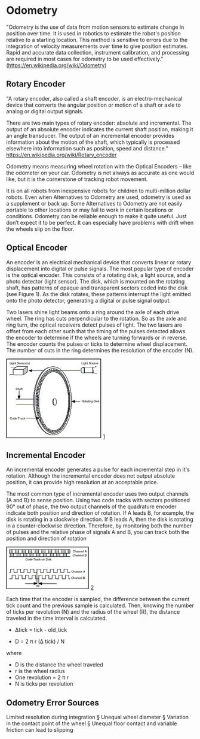 # Odometry 

"Odometry is the use of data from motion sensors to estimate change in position over time. It is used in robotics to estimate the robot's position relative to a starting location. This method is sensitive to errors due to the integration of velocity measurements over time to give position estimates. Rapid and accurate data collection, instrument calibration, and processing are required in most cases for odometry to be used effectively." (https://en.wikipedia.org/wiki/Odometry)


## Rotary Encoder

"A rotary encoder, also called a shaft encoder, is an electro-mechanical device that converts the angular position or motion of a shaft or axle to analog or digital output signals.

There are two main types of rotary encoder: absolute and incremental. The output of an absolute encoder indicates the current shaft position, making it an angle transducer. The output of an incremental encoder provides information about the motion of the shaft, which typically is processed elsewhere into information such as position, speed and distance." https://en.wikipedia.org/wiki/Rotary_encoder 

Odometry means measuring wheel rotation with the Optical Encoders – like the odometer on your car. Odometry is not always as accurate as one would like, but it is the cornerstone of tracking robot movement.

It is on all robots from inexpensive robots for children to multi-million dollar robots.
Even when Alternatives to Odometry are used, odometry is used as a supplement or back up.
Some Alternatives to Odometry are not easily portable to other locations or may fail to work in certain locations or conditions.
Odometry can be reliable enough to make it quite useful. Just don’t expect it to be perfect. It can especially have problems with drift when the wheels slip on the floor.

## Optical Encoder

An encoder is an electrical mechanical device that converts linear or rotary displacement into digital or pulse signals. The most popular type of encoder is the optical encoder. This consists of a rotating disk, a light source, and a photo detector (light sensor). The disk, which is mounted on the rotating shaft, has patterns of opaque and transparent sectors coded into the disk (see Figure 1). As the disk rotates, these patterns interrupt the light emitted onto the photo detector, generating a digital or pulse signal output.  

Two lasers shine light beams onto a ring around the axle of each drive wheel. The ring has cuts perpendicular to the rotation. So as the axle and ring turn, the optical receivers detect pulses of light. The two lasers are offset from each other such that the timing of the pulses detected allows the encoder to determine if the wheels are turning forwards or in reverse. The encoder counts the pulses or ticks to determine wheel displacement. The number of cuts in the ring determines the resolution of the encoder (N).

![Optical Encoder](./images/encoder1.gif) [1](https://www.pc-control.co.uk/images/encoder1.gif)


## Incremental Encoder

An incremental encoder generates a pulse for each incremental step in it's rotation. Although the incremental encoder does not output absolute position, it can provide high resolution at an acceptable price. 

The most common type of incremental encoder uses two output channels (A and B) to sense position. Using two code tracks with sectors positioned 90° out of phase, the two output channels of the quadrature encoder indicate both position and direction of rotation. If A leads B, for example, the disk is rotating in a clockwise direction. If B leads A, then the disk is rotating in a counter-clockwise direction. Therefore, by monitoring both the number of pulses and the relative phase of signals A and B, you can track both the position and direction of rotation

![Encoder Square Wave](./images/encoder2.gif) [2](https://www.pc-control.co.uk/images/encoder2.gif)

Each time that the encoder is sampled, the difference between the current tick count and the previous sample is calculated. Then, knowing the number of ticks per revolution (N) and the radius of the wheel (R), the distance traveled in the time interval is calculated.

- &Delta;tick = tick - old_tick

- D = 2 &pi; r (&Delta; tick) / N

where  

- D is the distance the wheel traveled
- r is the wheel radius
- One revolution = 2 &pi; r 
- N is ticks per revolution

## Odometry Error Sources

Limited resolution during integration
§ Unequal wheel diameter
§ Variation in the contact point of the wheel
§ Unequal floor contact and variable friction can lead to
slipping 